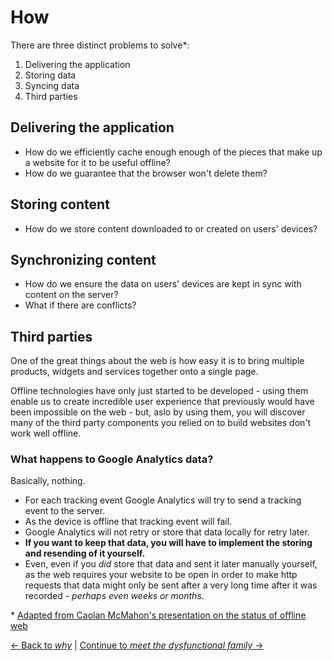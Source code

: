 # How

There are three distinct problems to solve*:

1. Delivering the application
2. Storing data
3. Syncing data
4. Third parties

## Delivering the application

- How do we efficiently cache enough enough of the pieces that make up a website for it to be useful offline?
- How do we guarantee that the browser won't delete them?

## Storing content

- How do we store content downloaded to or created on users' devices?

## Synchronizing content

- How do we ensure the data on users' devices are kept in sync with content on the server?
- What if there are conflicts?

## Third parties

One of the great things about the web is how easy it is to bring multiple products, widgets and services together onto a single page.

Offline technologies have only just started to be developed - using them enable us to create incredible user experience that previously would have been impossible on the web - but, aslo by using them, you will discover many of the third party components you relied on to build websites don't work well offline.

### What happens to Google Analytics data?

Basically, nothing.

- For each tracking event Google Analytics will try to send a tracking event to the server.
- As the device is offline that tracking event will fail.
- Google Analytics will not retry or store that data locally for retry later.
- **If you want to keep that data, you will have to implement the storing and resending of it yourself.**
- Even, even if you _did_ store that data and sent it later manually yourself, as the web requires your website to be open in order to make http requests that data might only be sent after a very long time after it was recorded - _perhaps even weeks or months_.

\* [Adapted from Caolan McMahon's presentation on the status of offline web](http://www.infoq.com/presentations/status-web-offline)

[← Back to *why*](./why.md) | [Continue to *meet the dysfunctional family* →](./dysfunctional-family.md)
